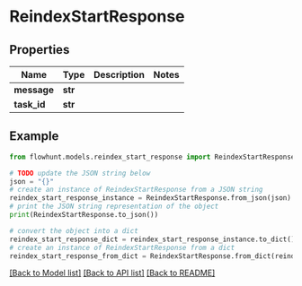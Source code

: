 # ReindexStartResponse


## Properties

Name | Type | Description | Notes
------------ | ------------- | ------------- | -------------
**message** | **str** |  | 
**task_id** | **str** |  | 

## Example

```python
from flowhunt.models.reindex_start_response import ReindexStartResponse

# TODO update the JSON string below
json = "{}"
# create an instance of ReindexStartResponse from a JSON string
reindex_start_response_instance = ReindexStartResponse.from_json(json)
# print the JSON string representation of the object
print(ReindexStartResponse.to_json())

# convert the object into a dict
reindex_start_response_dict = reindex_start_response_instance.to_dict()
# create an instance of ReindexStartResponse from a dict
reindex_start_response_from_dict = ReindexStartResponse.from_dict(reindex_start_response_dict)
```
[[Back to Model list]](../README.md#documentation-for-models) [[Back to API list]](../README.md#documentation-for-api-endpoints) [[Back to README]](../README.md)


